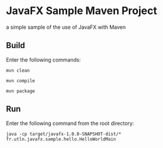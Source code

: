 # JavaFX Sample Maven Project
a simple sample of the use of JavaFX with Maven

## Build
Enter the following commands:

`mvn clean`

`mvn compile`

`mvn package`


## Run
Enter the following command from the root directory:

`java -cp target/javafx-1.0.0-SNAPSHOT-dist/* fr.utln.javafx.sample.hello.HelloWorldMain`

